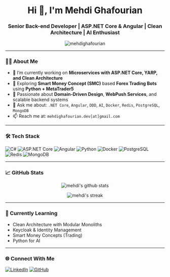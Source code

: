 <h1 align="center">Hi 👋, I'm Mehdi Ghafourian</h1>
<h3 align="center">Senior Back-end Developer | ASP.NET Core & Angular | Clean Architecture | AI Enthusiast</h3>

<p align="center">
  <img src="https://komarev.com/ghpvc/?username=mehdighafourian&label=Profile%20views&color=0e75b6&style=flat" alt="mehdighafourian" />
</p>

---

### 👨‍💻 About Me

- 🔭 I’m currently working on **Microservices with ASP.NET Core, YARP, and Clean Architecture**
- 🌱 Exploring **Smart Money Concept (SMC)** based **Forex Trading Bots** using **Python + MetaTrader5**
- 👯 Passionate about **Domain-Driven Design**, **WebPush Services**, and scalable backend systems
- 💬 Ask me about: `.NET Core`, `Angular`, `DDD`, `AI`, `Docker`, `Redis`, `PostgreSQL`, `MongoDB`
- 📫 Reach me at: `mehdighafourian.dev[at]gmail.com`

---

### 🛠️ Tech Stack

![C#](https://img.shields.io/badge/C%23-239120?style=for-the-badge&logo=c-sharp&logoColor=white)
![ASP.NET Core](https://img.shields.io/badge/ASP.NET_Core-512BD4?style=for-the-badge&logo=dotnet&logoColor=white)
![Angular](https://img.shields.io/badge/Angular-DD0031?style=for-the-badge&logo=angular&logoColor=white)
![Python](https://img.shields.io/badge/Python-3776AB?style=for-the-badge&logo=python&logoColor=white)
![Docker](https://img.shields.io/badge/Docker-2496ED?style=for-the-badge&logo=docker&logoColor=white)
![PostgreSQL](https://img.shields.io/badge/PostgreSQL-4169E1?style=for-the-badge&logo=postgresql&logoColor=white)
![Redis](https://img.shields.io/badge/Redis-DC382D?style=for-the-badge&logo=redis&logoColor=white)
![MongoDB](https://img.shields.io/badge/MongoDB-4EA94B?style=for-the-badge&logo=mongodb&logoColor=white)

---

### 📈 GitHub Stats

<p align="center">
  <img src="https://github-readme-stats.vercel.app/api?username=mehdighafourian&show_icons=true&theme=radical" alt="mehdi's github stats" />
</p>

<p align="center">
  <img src="https://github-readme-streak-stats.herokuapp.com/?user=mehdighafourian&theme=radical" alt="mehdi's streak" />
</p>

---

### 🧠 Currently Learning
- Clean Architecture with Modular Monoliths
- Keycloak & Identity Management
- Smart Money Concepts (Trading)
- Python for AI

---

### 🌐 Connect With Me

[![LinkedIn](https://img.shields.io/badge/LinkedIn-blue?style=flat-square&logo=linkedin&logoColor=white)](https://www.linkedin.com/in/mehdighafourian)
[![GitHub](https://img.shields.io/badge/GitHub-100000?style=flat-square&logo=github&logoColor=white)](https://github.com/mehdighafourian)

